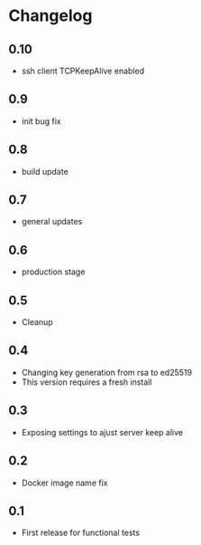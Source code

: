 # Changelog

## 0.10

- ssh client TCPKeepAlive enabled

## 0.9

- init bug fix

## 0.8

- build update

## 0.7

- general updates
 
## 0.6

- production stage

## 0.5

- Cleanup

## 0.4

- Changing key generation from rsa to ed25519
- This version requires a fresh install

## 0.3

- Exposing settings to ajust server keep alive

## 0.2

- Docker image name fix

## 0.1

- First release for functional tests

